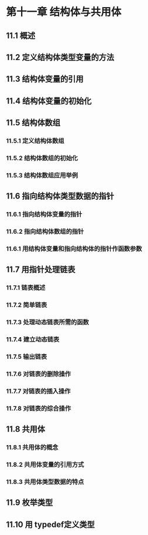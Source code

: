 # 第十一章 结构体与共用体

## 11.1 概述 

## 11.2 定义结构体类型变量的方法

## 11.3 结构体变量的引用

## 11.4 结构体变量的初始化

## 11.5 结构体数组

### 11.5.1 定义结构体数组

### 11.5.2 结构体数组的初始化

### 11.5.3 结构体数组应用举例

## 11.6 指向结构体类型数据的指针

### 11.6.1 指向结构体变量的指针

### 11.6.2 指向结构体数组的指针

### 11.6.1 用结构体变量和指向结构体的指针作函数参数

## 11.7 用指针处理链表

### 11.7.1 链表概述

### 11.7.2 简单链表

### 11.7.3 处理动态链表所需的函数

### 11.7.4 建立动态链表

### 11.7.5 输出链表

### 11.7.6 对链表的删除操作

### 11.7.7 对链表的插入操作

### 11.7.8 对链表的综合操作

## 11.8 共用体

### 11.8.1 共用体的概念

### 11.8.2 共用体变量的引用方式

### 11.8.3 共用体类型数据的特点

## 11.9 枚举类型

## 11.10 用 typedef定义类型
